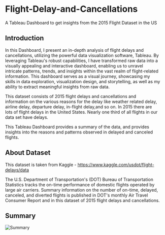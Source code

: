 # Flight-Delay-and-Cancellations
A Tableau Dashboard to get insights from the 2015 Flight Dataset in the US

## Introduction

In this Dashboard, I present an in-depth analysis of flight delays and cancellations, utilizing the powerful data visualization software, Tableau. By leveraging Tableau's robust capabilities, I have transformed raw data into a visually appealing and interactive dashboard, enabling us to unravel intricate patterns, trends, and insights within the vast realm of flight-related information. This dashboard serves as a visual journey, showcasing my skills in data exploration, visualization design, and storytelling, as well as my ability to extract meaningful insights from raw data. 

This dataset consists of 2015 flight delays and cancellations and information on the various reasons for the delay like weather related delay, airline delay, departure delay, in-flight delay,and so on. In 2015 there are lots of flight delays in the United States. Nearly one third of all flights in our data set have delays.

This Tableau Dashboard provides a summary of the data, and provides insights into the reasons and patterns observed in delayed and canceled flights.

## About Dataset

This dataset is taken from Kaggle - https://www.kaggle.com/usdot/flight-delays/data

The U.S. Department of Transportation's (DOT) Bureau of Transportation Statistics tracks the on-time performance of domestic flights operated by large air carriers. Summary information on the number of on-time, delayed, canceled, and diverted flights is published in DOT's monthly Air Travel Consumer Report and in this dataset of 2015 flight delays and cancellations.

## Summary
![Summary](https://github.com/shahaastha08/Flight-Delay-and-Cancellations/assets/37699951/5afd01d3-e3a0-49c7-8040-396f8d9bd268)


